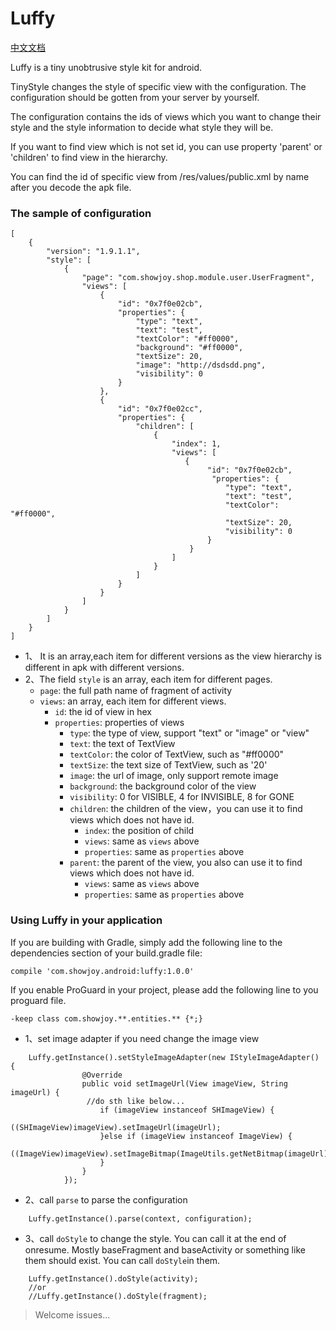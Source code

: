 # Luffy

[中文文档](https://github.com/ShowJoy-com/Luffy/wiki/Luffy%E4%B8%AD%E6%96%87%E6%96%87%E6%A1%A3)

Luffy is a tiny unobtrusive style kit for android.

TinyStyle changes the style of specific view with the configuration. The configuration should be gotten from your server by yourself.

The configuration contains the ids of views which you want to change their style and the style information to decide what style they will be.

If you want to find view which is not set id, you can use property 'parent' or 'children' to find view in the hierarchy.

You can find the id of specific view from /res/values/public.xml by name after you decode the apk file.

### The sample of configuration

```
[
    {
        "version": "1.9.1.1",
        "style": [
            {
                "page": "com.showjoy.shop.module.user.UserFragment",
                "views": [
                    {
                        "id": "0x7f0e02cb",
                        "properties": {
                            "type": "text",
                            "text": "test",
                            "textColor": "#ff0000",
                            "background": "#ff0000",
                            "textSize": 20,
                            "image": "http://dsdsdd.png",
                            "visibility": 0
                        }
                    },
                    {
                        "id": "0x7f0e02cc",
                        "properties": {
                            "children": [
                                {
                                    "index": 1,
                                    "views": [
                                       {
                                            "id": "0x7f0e02cb",
                                             "properties": {
                                                "type": "text",
                                                "text": "test",
                                                "textColor": "#ff0000",
                                                "textSize": 20,
                                                "visibility": 0
                                            }
                                        }
                                    ]
                                }
                            ]
                        }
                    }
                ]
            }
        ]
    }
]
```
- 1、 It is an array,each item for different versions as the view hierarchy is different in apk with different versions.
- 2、The field `style` is an array, each item for different pages.
	- `page`: the full path name of fragment of activity
	- `views`: an array, each item for different views.
		- `id`: the id of view in hex
		- `properties`: properties of views
			- `type`: the type of view, support "text" or "image" or "view"
			- `text`: the text of TextView
			- `textColor`: the color of TextView, such as "#ff0000"
			- `textSize`: the text size of TextView, such as '20'
            - `image`: the url of image, only support remote image
            - `background`: the background color of the view
            - `visibility`: 0 for VISIBLE,  4 for INVISIBLE, 8 for GONE
            - `children`: the children of the view，you can use it to find views which does not have id.
	            - `index`: the position of  child
	            - `views`: same as `views` above
	            - `properties`: same as `properties` above
            - `parent`: the parent of the view, you also can use it to find views which does not have id.
	            - `views`: same as `views` above
	            - `properties`: same as `properties` above

### Using Luffy in your application

If you are building with Gradle, simply add the following line to the dependencies section of your build.gradle file:

	compile 'com.showjoy.android:luffy:1.0.0'

If you enable ProGuard in your project, please add the following line to you proguard file.

    -keep class com.showjoy.**.entities.** {*;}

- 1、set image adapter if you need change the image view
```
	Luffy.getInstance().setStyleImageAdapter(new IStyleImageAdapter() {
                @Override
                public void setImageUrl(View imageView, String imageUrl) {
                 //do sth like below...
                    if (imageView instanceof SHImageView) {
                        ((SHImageView)imageView).setImageUrl(imageUrl);
                    }else if (imageView instanceof ImageView) {
                        ((ImageView)imageView).setImageBitmap(ImageUtils.getNetBitmap(imageUrl));
                    }
                }
            });
```
- 2、call `parse` to parse the configuration
```
	Luffy.getInstance().parse(context, configuration);
```
- 3、call `doStyle` to change the style. You can call it at the end of onresume. Mostly baseFragment and baseActivity or something like them should exist. You can call `doStyle`in them.
```
	Luffy.getInstance().doStyle(activity);
	//or
	//Luffy.getInstance().doStyle(fragment);
```

> Welcome issues...


